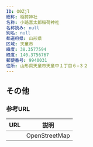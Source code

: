 ```yaml
---
ID: O0Zjl
総称: 稲荷神社
名称: 小路喜太郎稲荷神社
名称読み: null
別名: null
都道府県: 山形県
区域: 天童市
緯度: 38.3577594
経度: 140.3756767
郵便番号: 9940031
住所: 山形県天童市天童中１丁目６−３２
---
```


## その他

### 参考URL

| URL | 説明          |
| --- | ------------- |
|     | OpenStreetMap |
